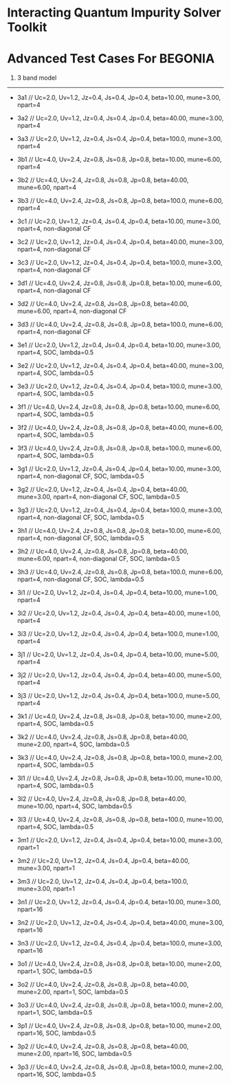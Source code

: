 Interacting Quantum Impurity Solver Toolkit
===========================================

Advanced Test Cases For BEGONIA
===============================

1. 3 band model
---------------

* 3a1 // Uc=2.0, Uv=1.2, Jz=0.4, Js=0.4, Jp=0.4, beta=10.00, mune=3.00, npart=4
* 3a2 // Uc=2.0, Uv=1.2, Jz=0.4, Js=0.4, Jp=0.4, beta=40.00, mune=3.00, npart=4
* 3a3 // Uc=2.0, Uv=1.2, Jz=0.4, Js=0.4, Jp=0.4, beta=100.0, mune=3.00, npart=4

* 3b1 // Uc=4.0, Uv=2.4, Jz=0.8, Js=0.8, Jp=0.8, beta=10.00, mune=6.00, npart=4
* 3b2 // Uc=4.0, Uv=2.4, Jz=0.8, Js=0.8, Jp=0.8, beta=40.00, mune=6.00, npart=4
* 3b3 // Uc=4.0, Uv=2.4, Jz=0.8, Js=0.8, Jp=0.8, beta=100.0, mune=6.00, npart=4

* 3c1 // Uc=2.0, Uv=1.2, Jz=0.4, Js=0.4, Jp=0.4, beta=10.00, mune=3.00, npart=4, non-diagonal CF
* 3c2 // Uc=2.0, Uv=1.2, Jz=0.4, Js=0.4, Jp=0.4, beta=40.00, mune=3.00, npart=4, non-diagonal CF
* 3c3 // Uc=2.0, Uv=1.2, Jz=0.4, Js=0.4, Jp=0.4, beta=100.0, mune=3.00, npart=4, non-diagonal CF

* 3d1 // Uc=4.0, Uv=2.4, Jz=0.8, Js=0.8, Jp=0.8, beta=10.00, mune=6.00, npart=4, non-diagonal CF
* 3d2 // Uc=4.0, Uv=2.4, Jz=0.8, Js=0.8, Jp=0.8, beta=40.00, mune=6.00, npart=4, non-diagonal CF
* 3d3 // Uc=4.0, Uv=2.4, Jz=0.8, Js=0.8, Jp=0.8, beta=100.0, mune=6.00, npart=4, non-diagonal CF

* 3e1 // Uc=2.0, Uv=1.2, Jz=0.4, Js=0.4, Jp=0.4, beta=10.00, mune=3.00, npart=4, SOC, lambda=0.5
* 3e2 // Uc=2.0, Uv=1.2, Jz=0.4, Js=0.4, Jp=0.4, beta=40.00, mune=3.00, npart=4, SOC, lambda=0.5
* 3e3 // Uc=2.0, Uv=1.2, Jz=0.4, Js=0.4, Jp=0.4, beta=100.0, mune=3.00, npart=4, SOC, lambda=0.5

* 3f1 // Uc=4.0, Uv=2.4, Jz=0.8, Js=0.8, Jp=0.8, beta=10.00, mune=6.00, npart=4, SOC, lambda=0.5
* 3f2 // Uc=4.0, Uv=2.4, Jz=0.8, Js=0.8, Jp=0.8, beta=40.00, mune=6.00, npart=4, SOC, lambda=0.5
* 3f3 // Uc=4.0, Uv=2.4, Jz=0.8, Js=0.8, Jp=0.8, beta=100.0, mune=6.00, npart=4, SOC, lambda=0.5

* 3g1 // Uc=2.0, Uv=1.2, Jz=0.4, Js=0.4, Jp=0.4, beta=10.00, mune=3.00, npart=4, non-diagonal CF, SOC, lambda=0.5
* 3g2 // Uc=2.0, Uv=1.2, Jz=0.4, Js=0.4, Jp=0.4, beta=40.00, mune=3.00, npart=4, non-diagonal CF, SOC, lambda=0.5
* 3g3 // Uc=2.0, Uv=1.2, Jz=0.4, Js=0.4, Jp=0.4, beta=100.0, mune=3.00, npart=4, non-diagonal CF, SOC, lambda=0.5

* 3h1 // Uc=4.0, Uv=2.4, Jz=0.8, Js=0.8, Jp=0.8, beta=10.00, mune=6.00, npart=4, non-diagonal CF, SOC, lambda=0.5
* 3h2 // Uc=4.0, Uv=2.4, Jz=0.8, Js=0.8, Jp=0.8, beta=40.00, mune=6.00, npart=4, non-diagonal CF, SOC, lambda=0.5
* 3h3 // Uc=4.0, Uv=2.4, Jz=0.8, Js=0.8, Jp=0.8, beta=100.0, mune=6.00, npart=4, non-diagonal CF, SOC, lambda=0.5

* 3i1 // Uc=2.0, Uv=1.2, Jz=0.4, Js=0.4, Jp=0.4, beta=10.00, mune=1.00, npart=4
* 3i2 // Uc=2.0, Uv=1.2, Jz=0.4, Js=0.4, Jp=0.4, beta=40.00, mune=1.00, npart=4
* 3i3 // Uc=2.0, Uv=1.2, Jz=0.4, Js=0.4, Jp=0.4, beta=100.0, mune=1.00, npart=4

* 3j1 // Uc=2.0, Uv=1.2, Jz=0.4, Js=0.4, Jp=0.4, beta=10.00, mune=5.00, npart=4
* 3j2 // Uc=2.0, Uv=1.2, Jz=0.4, Js=0.4, Jp=0.4, beta=40.00, mune=5.00, npart=4
* 3j3 // Uc=2.0, Uv=1.2, Jz=0.4, Js=0.4, Jp=0.4, beta=100.0, mune=5.00, npart=4

* 3k1 // Uc=4.0, Uv=2.4, Jz=0.8, Js=0.8, Jp=0.8, beta=10.00, mune=2.00, npart=4, SOC, lambda=0.5
* 3k2 // Uc=4.0, Uv=2.4, Jz=0.8, Js=0.8, Jp=0.8, beta=40.00, mune=2.00, npart=4, SOC, lambda=0.5
* 3k3 // Uc=4.0, Uv=2.4, Jz=0.8, Js=0.8, Jp=0.8, beta=100.0, mune=2.00, npart=4, SOC, lambda=0.5

* 3l1 // Uc=4.0, Uv=2.4, Jz=0.8, Js=0.8, Jp=0.8, beta=10.00, mune=10.00, npart=4, SOC, lambda=0.5
* 3l2 // Uc=4.0, Uv=2.4, Jz=0.8, Js=0.8, Jp=0.8, beta=40.00, mune=10.00, npart=4, SOC, lambda=0.5
* 3l3 // Uc=4.0, Uv=2.4, Jz=0.8, Js=0.8, Jp=0.8, beta=100.0, mune=10.00, npart=4, SOC, lambda=0.5

* 3m1 // Uc=2.0, Uv=1.2, Jz=0.4, Js=0.4, Jp=0.4, beta=10.00, mune=3.00, npart=1
* 3m2 // Uc=2.0, Uv=1.2, Jz=0.4, Js=0.4, Jp=0.4, beta=40.00, mune=3.00, npart=1
* 3m3 // Uc=2.0, Uv=1.2, Jz=0.4, Js=0.4, Jp=0.4, beta=100.0, mune=3.00, npart=1

* 3n1 // Uc=2.0, Uv=1.2, Jz=0.4, Js=0.4, Jp=0.4, beta=10.00, mune=3.00, npart=16
* 3n2 // Uc=2.0, Uv=1.2, Jz=0.4, Js=0.4, Jp=0.4, beta=40.00, mune=3.00, npart=16
* 3n3 // Uc=2.0, Uv=1.2, Jz=0.4, Js=0.4, Jp=0.4, beta=100.0, mune=3.00, npart=16

* 3o1 // Uc=4.0, Uv=2.4, Jz=0.8, Js=0.8, Jp=0.8, beta=10.00, mune=2.00, npart=1, SOC, lambda=0.5
* 3o2 // Uc=4.0, Uv=2.4, Jz=0.8, Js=0.8, Jp=0.8, beta=40.00, mune=2.00, npart=1, SOC, lambda=0.5
* 3o3 // Uc=4.0, Uv=2.4, Jz=0.8, Js=0.8, Jp=0.8, beta=100.0, mune=2.00, npart=1, SOC, lambda=0.5

* 3p1 // Uc=4.0, Uv=2.4, Jz=0.8, Js=0.8, Jp=0.8, beta=10.00, mune=2.00, npart=16, SOC, lambda=0.5
* 3p2 // Uc=4.0, Uv=2.4, Jz=0.8, Js=0.8, Jp=0.8, beta=40.00, mune=2.00, npart=16, SOC, lambda=0.5
* 3p3 // Uc=4.0, Uv=2.4, Jz=0.8, Js=0.8, Jp=0.8, beta=100.0, mune=2.00, npart=16, SOC, lambda=0.5
